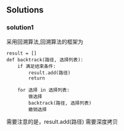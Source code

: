 ## Solutions
### solution1
采用回溯算法,回溯算法的框架为
```
result = []
def backtrack(路径, 选择列表):
    if 满足结束条件:
        result.add(路径)
        return

    for 选择 in 选择列表:
        做选择
        backtrack(路径, 选择列表)
        撤销选择
```
需要注意的是，result.add(路径) 需要深度拷贝